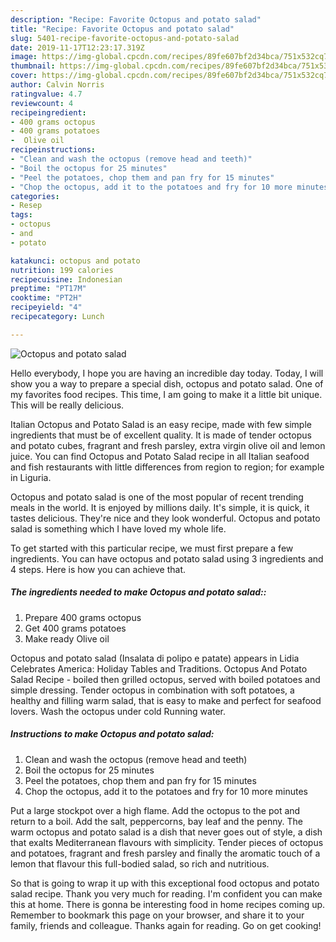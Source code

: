 ```yaml
---
description: "Recipe: Favorite Octopus and potato salad"
title: "Recipe: Favorite Octopus and potato salad"
slug: 5401-recipe-favorite-octopus-and-potato-salad
date: 2019-11-17T12:23:17.319Z
image: https://img-global.cpcdn.com/recipes/89fe607bf2d34bca/751x532cq70/octopus-and-potato-salad-recipe-main-photo.jpg
thumbnail: https://img-global.cpcdn.com/recipes/89fe607bf2d34bca/751x532cq70/octopus-and-potato-salad-recipe-main-photo.jpg
cover: https://img-global.cpcdn.com/recipes/89fe607bf2d34bca/751x532cq70/octopus-and-potato-salad-recipe-main-photo.jpg
author: Calvin Norris
ratingvalue: 4.7
reviewcount: 4
recipeingredient:
- 400 grams octopus
- 400 grams potatoes
-  Olive oil
recipeinstructions:
- "Clean and wash the octopus (remove head and teeth)"
- "Boil the octopus for 25 minutes"
- "Peel the potatoes, chop them and pan fry for 15 minutes"
- "Chop the octopus, add it to the potatoes and fry for 10 more minutes"
categories:
- Resep
tags:
- octopus
- and
- potato

katakunci: octopus and potato
nutrition: 199 calories
recipecuisine: Indonesian
preptime: "PT17M"
cooktime: "PT2H"
recipeyield: "4"
recipecategory: Lunch

---
```



![Octopus and potato salad](https://img-global.cpcdn.com/recipes/89fe607bf2d34bca/751x532cq70/octopus-and-potato-salad-recipe-main-photo.jpg)

Hello everybody, I hope you are having an incredible day today. Today, I will show you a way to prepare a special dish, octopus and potato salad. One of my favorites food recipes. This time, I am going to make it a little bit unique. This will be really delicious.

Italian Octopus and Potato Salad is an easy recipe, made with few simple ingredients that must be of excellent quality. It is made of tender octopus and potato cubes, fragrant and fresh parsley, extra virgin olive oil and lemon juice. You can find Octopus and Potato Salad recipe in all Italian seafood and fish restaurants with little differences from region to region; for example in Liguria.

Octopus and potato salad is one of the most popular of recent trending meals in the world. It is enjoyed by millions daily. It's simple, it is quick, it tastes delicious. They're nice and they look wonderful. Octopus and potato salad is something which I have loved my whole life.


To get started with this particular recipe, we must first prepare a few ingredients. You can have octopus and potato salad using 3 ingredients and 4 steps. Here is how you can achieve that.

##### The ingredients needed to make Octopus and potato salad::

1. Prepare 400 grams octopus
1. Get 400 grams potatoes
1. Make ready  Olive oil


Octopus and potato salad (Insalata di polipo e patate) appears in Lidia Celebrates America: Holiday Tables and Traditions. Octopus And Potato Salad Recipe - boiled then grilled octopus, served with boiled potatoes and simple dressing. Tender octopus in combination with soft potatoes, a healthy and filling warm salad, that is easy to make and perfect for seafood lovers. Wash the octopus under cold Running water. 

##### Instructions to make Octopus and potato salad:

1. Clean and wash the octopus (remove head and teeth)
1. Boil the octopus for 25 minutes
1. Peel the potatoes, chop them and pan fry for 15 minutes
1. Chop the octopus, add it to the potatoes and fry for 10 more minutes


Put a large stockpot over a high flame. Add the octopus to the pot and return to a boil. Add the salt, peppercorns, bay leaf and the penny. The warm octopus and potato salad is a dish that never goes out of style, a dish that exalts Mediterranean flavours with simplicity. Tender pieces of octopus and potatoes, fragrant and fresh parsley and finally the aromatic touch of a lemon that flavour this full-bodied salad, so rich and nutritious. 

So that is going to wrap it up with this exceptional food octopus and potato salad recipe. Thank you very much for reading. I'm confident you can make this at home. There is gonna be interesting food in home recipes coming up. Remember to bookmark this page on your browser, and share it to your family, friends and colleague. Thanks again for reading. Go on get cooking!
